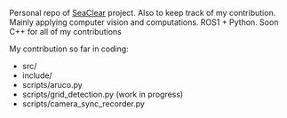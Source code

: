 Personal repo of [SeaClear](https://costinchitic.co/seaclear) project. Also to keep track of my contribution.
Mainly applying computer vision and computations. 
ROS1 + Python. 
Soon C++ for all of my contributions


My contribution so far in coding:
* src/
* include/
* scripts/aruco.py
* scripts/grid_detection.py (work in progress)
* scripts/camera_sync_recorder.py